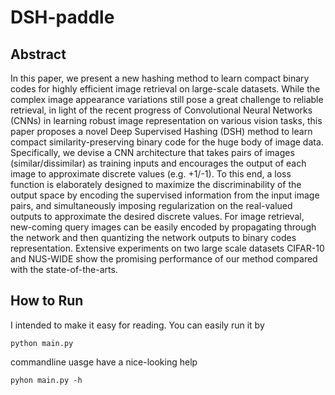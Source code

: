 # DSH-paddle

## Abstract

In this paper, we present a new hashing method to learn compact binary codes for highly efficient image retrieval on large-scale datasets. While the complex image appearance variations still pose a great challenge to reliable retrieval, in light of the recent progress of Convolutional Neural Networks (CNNs) in learning robust image representation on various vision tasks, this paper proposes a novel Deep Supervised Hashing (DSH) method to learn compact similarity-preserving binary code for the huge body of image data. Specifically, we devise a CNN architecture that takes pairs of images (similar/dissimilar) as training inputs and encourages the output of each image to approximate discrete values (e.g. +1/-1). To this end, a loss function is elaborately designed to maximize the discriminability of the output space by encoding the supervised information from the input image pairs, and simultaneously imposing regularization on the real-valued outputs to approximate the desired discrete values. For image retrieval, new-coming
query images can be easily encoded by propagating through the network and then quantizing the network outputs to binary codes representation. Extensive experiments on two large scale datasets CIFAR-10 and NUS-WIDE show the promising performance of our method compared with the state-of-the-arts.

## How to Run
I intended to make it easy for reading. You can easily run it by
```
python main.py
```
commandline uasge have a nice-looking help
```
pyhon main.py -h
```
